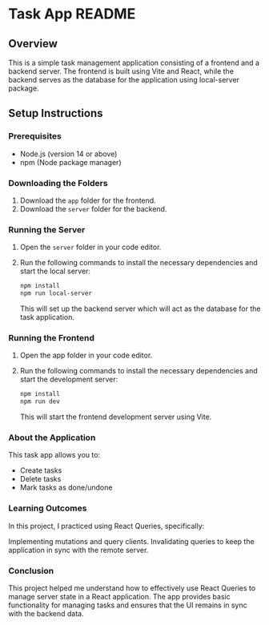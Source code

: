 # Task App README

## Overview

This is a simple task management application consisting of a frontend and a backend server. The frontend is built using Vite and React, while the backend serves as the database for the application using local-server package.

## Setup Instructions

### Prerequisites

- Node.js (version 14 or above)
- npm (Node package manager)

### Downloading the Folders

1. Download the `app` folder for the frontend.
2. Download the `server` folder for the backend.

### Running the Server

1. Open the `server` folder in your code editor.
2. Run the following commands to install the necessary dependencies and start the local server:

   ```sh
   npm install
   npm run local-server
   ```

   This will set up the backend server which will act as the database for the task application.

### Running the Frontend

1. Open the app folder in your code editor.
2. Run the following commands to install the necessary dependencies and start the development server:

   ```sh
   npm install
   npm run dev
   ```

   This will start the frontend development server using Vite.

### About the Application

This task app allows you to:

- Create tasks
- Delete tasks
- Mark tasks as done/undone

### Learning Outcomes

In this project, I practiced using React Queries, specifically:

Implementing mutations and query clients.
Invalidating queries to keep the application in sync with the remote server.

### Conclusion

This project helped me understand how to effectively use React Queries to manage server state in a React application. The app provides basic functionality for managing tasks and ensures that the UI remains in sync with the backend data.
